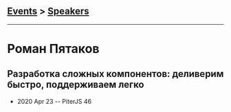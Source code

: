## [Events](../README.md) > [Speakers](../speakers.md)
---

# Роман Пятаков

## Разработка сложных компонентов: деливерим быстро, поддерживаем легко
- 2020 Apr 23 -- PiterJS 46    
